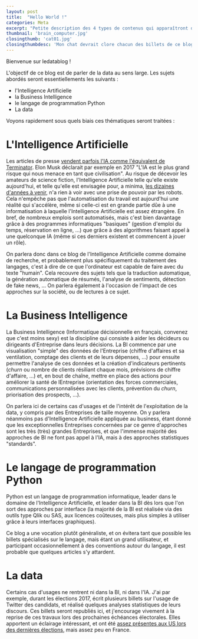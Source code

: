 ```yaml
---
layout: post
title:  "Hello World !"
categories: Meta
excerpt: "Petite description des 4 types de contenus qui apparaîtront dans ce blog : l'IA, la BI, Python, et la data."
thumbnail: 'brain_computer.jpg'
closingthumb: 'cat01.jpg'
closingthumbdesc: 'Mon chat devrait clore chacun des billets de ce blog.'
---
```


Bienvenue sur ledatablog !

L'objectif de ce blog est de parler de la data au sens large. Les sujets abordés seront essentiellements les suivants :
* l'Intelligence Artificielle
* la Business Intelligence
* le langage de programmation Python
* La data

Voyons rapidement sous quels biais ces thématiques seront traitées :


# L'Intelligence Artificielle

Les articles de presse [vendent parfois l'IA comme l'équivalent de Terminator](https://lexpansion.lexpress.fr/high-tech/va-t-on-vers-une-intelligence-artificielle-a-la-terminator_1932888.html).
Elon Musk déclarait par exemple en 2017 "L'IA est le plus grand risque qui nous menace en tant que civilisation".
Au risque de décevoir les amateurs de science fiction, l'Intelligence Artificielle telle qu'elle existe aujourd'hui, et telle qu'elle est envisagée pour, a minima, [les dizaines d'années à venir](https://www.theverge.com/2018/11/27/18114362/ai-artificial-general-intelligence-when-achieved-martin-ford-book), n'a rien à voir avec une prise de pouvoir par les robots.
Cela n'empêche pas que l'automatisation du travail est aujourd'hui une réalité qui s'accélère, même si celle-ci est en grande partie dûe à une informatisation à laquelle l'Intelligence Artificielle est assez étrangère.
En bref, de nombreux emplois sont automatisés, mais c'est bien davantage grâce à des programmes informatiques "basiques" (gestion d'emploi du temps, réservation en ligne, ...) que grâce à des algorithmes faisant appel à une quelconque IA (même si ces derniers existent et commencent à jouer un rôle).

On parlera donc dans ce blog de l'Intelligence Artificielle comme domaine de recherche, et probablement plus spécifiquement du traitement des langages, c'est à dire de ce que l'ordinateur est capable de faire avec du texte "humain". Cela recouvre des sujets tels que la traduction automatique, la génération automatique de résumés, l'analyse de sentiments, détection de fake news, ...
On parlera également à l'occasion de l'impact de ces approches sur la société, ou de lectures à ce sujet.

# La Business Intelligence

La Business Intelligence (Informatique décisionnelle en français, convenez que c'est moins sexy) est la discipline qui consiste à aider les décideurs ou dirigeants d'Entreprise dans leurs décisions.
La BI commence par une visualisation "simple" des données de l'Entreprise (chiffre d'affaires et sa ventilation, comptage des clients et de leurs dépenses, ...) pour ensuite permettre l'analyse de ces données et la création d'indicateurs pertinents (*churn* ou nombre de clients résiliant chaque mois, prévisions de chiffre d'affaire, ...) et, en bout de chaîne, mettre en place des actions pour améliorer la santé de lEntreprise (orientation des forces commerciales, communications personnalisées avec les clients, prévention du *churn*, priorisation des prospects, ...).

On parlera ici de certains cas d'usages et de l'intérêt de l'exploitation de la data, y compris par des Entreprises de taille moyenne.
On y parlera néanmoins pas d'Intelligence Artificielle appliquée au business, étant donné que les exceptionnelles Entreprises concernées par ce genre d'approches sont les très (très) grandes Entreprises, et que l'immense majorité des approches de BI ne font pas appel à l'IA, mais à des approches statistiques "standards".

# Le langage de programmation Python

Python est un langage de programmation informatique, leader dans le domaine de l'Intelligence Artificielle, et leader dans la BI dès lors que l'on sort des approches par interface (la majorité de la BI est réalisée via des outils type Qlik ou SAS, aux licences coûteuses, mais plus simples à utiliser grâce à leurs interfaces graphiques).

Ce blog a une vocation plutôt généraliste, et on évitera tant que possible les billets spécialisés sur le langage, mais étant un grand utilisateur, et participant occasionnellement à des conventions autour du langage, il est probable que quelques articles s'y attardent.

# La data

Certains cas d'usages ne rentrent ni dans la BI, ni dans l'IA. J'ai par exemple, durant les élections 2017, écrit plusieurs billets sur l'usage de Twitter des candidats, et réalisé quelques analyses statistiques de leurs discours. Ces billets seront republiés ici, et j'encourage vivement à la reprise de ces travaux lors des prochaines échéances électorales. Elles apportent un éclairage intéressant, et ont été [assez présentes aux US lors des dernières élections](https://medium.com/@Stratifyd/who-are-you-with-data-visualization-of-trump-and-clintons-facebook-pages-149a1c2a9f47), mais assez peu en France.